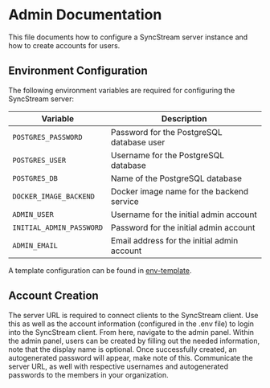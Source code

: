 # Admin Documentation

This file documents how to configure a SyncStream server instance and how to create accounts for users.

## Environment Configuration

The following environment variables are required for configuring the SyncStream server:

| Variable | Description |
|----------|-------------|
| `POSTGRES_PASSWORD` | Password for the PostgreSQL database user |
| `POSTGRES_USER` | Username for the PostgreSQL database |
| `POSTGRES_DB` | Name of the PostgreSQL database |
| `DOCKER_IMAGE_BACKEND` | Docker image name for the backend service |
| `ADMIN_USER` | Username for the initial admin account |
| `INITIAL_ADMIN_PASSWORD` | Password for the initial admin account |
| `ADMIN_EMAIL` | Email address for the initial admin account |

A template configuration can be found in [env-template](../.env-template).

## Account Creation

The server URL is required to connect clients to the SyncStream client. Use this as well as the account information (configured in the .env file) to login into the SyncStream client. From here, navigate to the admin panel. Within the admin panel, users can be created by filling out the needed information, note that the display name is optional. Once successfully created, an autogenerated password will appear, make note of this. Communicate the server URL, as well with respective usernames and autogenerated passwords to the members in your organization.
